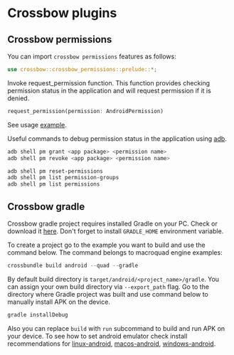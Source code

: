 # Crossbow plugins

## Crossbow permissions

You can import `crossbow permissions` features as follows:

```rust
use crossbow::crossbow_permissions::prelude::*;
```

Invoke request_permission function. This function provides checking permission status in the application and will request permission if it is denied.

```rust
request_permission(permission: AndroidPermission)
```

See usage [example](https://github.com/dodorare/crossbow/blob/main/examples/macroquad-permissions/src/main.rs).

Useful commands to debug permission status in the application using [adb](https://developer.android.com/studio/command-line/adb).

```sh
adb shell pm grant <app package> <permission name>
adb shell pm revoke <app package> <permission name>
```

```sh
adb shell pm reset-permissions
adb shell pm list permission-groups
adb shell pm list permissions
```

## Crossbow gradle

Crossbow gradle project requires installed Gradle on your PC. Check or download it [here](https://gradle.org/). Don't forget to install `GRADLE_HOME` environment variable.

To create a project go to the example you want to build and use the command below. The command belongs to macroquad engine examples:

```rust
crossbundle build android --quad --gradle
```

By default build directory is `target/android/<project_name>/gradle`. You can assign your own build directory via `--export_path` flag. Go to the directory where Gradle project was built and use command below to manually install APK on the device.

```sh
gradle installDebug
```

Also you can replace `build` with `run` subcommand to build and run APK on your device. To see how to set android emulator check install recommendations for [linux-android](./install-linux-android.md), [macos-android](./install-macos-android.md), [windows-android](./install-windows-android.md).
